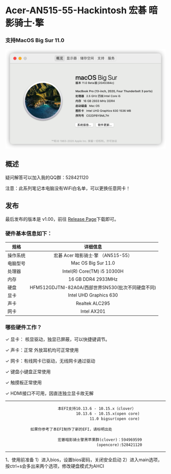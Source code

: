# Acer-AN515-55-Hackintosh 宏碁 暗影骑士·擎  

   

### 支持MacOS Big Sur 11.0

![image-1](https://github.com/YYYHeart/Nitro-5-AN515-55-Hackintosh/blob/main/img/desktop.png)



## 概述

疑问解答可以加入我的QQ群：528421120

注意：此系列笔记本电脑没有WiFi白名单，可以更换任意网卡！

## 发布

最后发布的版本是 v1.00，前往 [Release Page](https://github.com/YYYHeart/Nitro-5-AN515-55-Hackintosh/releases)下载即可。

### 硬件基本信息如下：

| 规格     |                      详细信息                      |
| -------- | :------------------------------------------------: |
| 操作系统 |         宏碁 Acer 暗影骑士·擎 （AN515-55）         |
| 电脑型号 |                Mac  OS Big Sur 11.0                |
| 处理器   |            Intel(R)  Core(TM) i5 10300H            |
| 内存     |                16  GB DDR4 2933MHz                 |
| 硬盘     | HFM512GDJTNI-82A0A/西部世界SN530(批次不同硬盘不同) |
| 显卡     |              Intel  UHD Graphics 630               |
| 声卡     |                  Realtek  ALC295                   |
| 网卡     |                    Intel  AX201                    |



### 哪些硬件工作？

✓ 显卡： 核显驱动，独显已屏蔽，可以快捷键调节。

✓ 声卡：正常 外放耳机均可正常使用

✓ 网卡：有线网卡已驱动，无线网卡通过<itlwm>驱动

✓ 键盘小键盘正常使用

✓ 触摸板正常使用

✓ HDMI接口不可用，因直连独立显卡故无解


****************************************************************************************

            
                           本EFI支持10.13.6 - 10.15.x（clover）
                                   10.13.6 - 10.15.x(open core) 
                                         11.0 bigsur(open core) 
			 
		       如果你参考了本EFI制作了新的EFI，请标明出处
                       
                           宏碁暗影骑士擎黑苹果群(clover)：594969599
                                            (opencore):528421120

****************************************************************************************

1、使用前准备
 1）进入bios，设置bios密码，关闭安全启动
 2）进入main选项，按ctrl+s会多出来两个选项，修改硬盘模式为AHCI
